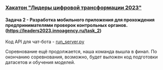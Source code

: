 ### <ins>Хакатон "Лидеры цифровой трансформации 2023"</ins>  
#### Задача 2 - Разработка мобильного приложения для прохождения предпринимателями проверок контрольных органов. (https://leaders2023.innoagency.ru/task_2)  
  
Код API для чат-бота - [run_server.py](run_server.py)  
  
Соревнование ещё продолжается, наша команда вышла в финал. По окончанию соревнования, возможно, будет выложен код подготовки датасетов и обучения моделей.
